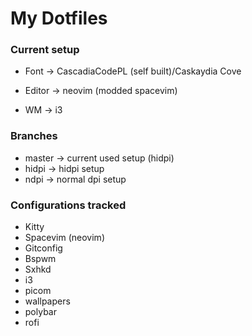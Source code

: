 # My Dotfiles

### Current setup

* Font -> CascadiaCodePL (self built)/Caskaydia Cove

* Editor -> neovim (modded spacevim)

* WM -> i3


### Branches

* master -> current used setup (hidpi)
* hidpi -> hidpi setup
* ndpi -> normal dpi setup

### Configurations tracked

* Kitty
* Spacevim (neovim)
* Gitconfig
* Bspwm
* Sxhkd
* i3
* picom
* wallpapers
* polybar
* rofi
